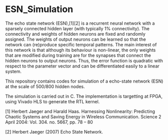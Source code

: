 # ESN_Simulation

The echo state network (ESN),[1][2] is a recurrent neural network with a sparsely connected hidden layer (with typically 1% connectivity). The connectivity and weights of hidden neurons are fixed and randomly assigned. The weights of output neurons can be learned so that the network can (re)produce specific temporal patterns. The main interest of this network is that although its behaviour is non-linear, the only weights that are modified during training are for the synapses that connect the hidden neurons to output neurons. Thus, the error function is quadratic with respect to the parameter vector and can be differentiated easily to a linear system.

This repository contains codes for simulation of a echo-state network (ESN) at the scale of 500/800 hidden nodes.

The simulation is carried out in C.
The implementation is targetting at FPGA, using Vivado HLS to generate the RTL kernel.

[1] Herbert Jaeger and Harald Haas. Harnessing Nonlinearity: Predicting Chaotic Systems and Saving Energy in Wireless Communication. Science 2 April 2004: Vol. 304. no. 5667, pp. 78 – 80

[2] Herbert Jaeger (2007) Echo State Network. 
